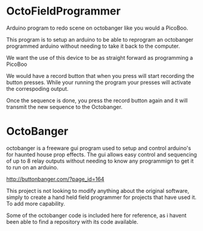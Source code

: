 # OctoFieldProgrammer
Arduino program to redo scene on octobanger like you would a PicoBoo.

This program is to setup an arduino to be able to reprogram an octobanger programmed arduino without needing to take it back to the computer.

We want the use of this device to be as straight forward as programming a PicoBoo

We would have a record button that when you press will start recording the button presses. While your running the program your presses will activate the correspoding output.

Once the sequence is done, you press the record button again and it will transmit the new sequence to the Octobanger.






# OctoBanger
octobanger is a freeware gui program used to setup and control arduino's for haunted house prop effects. The gui allows easy control and sequencing of up to 8 relay outputs without needing to know any programmign to get it to run on an arduino.

http://buttonbanger.com/?page_id=164

This project is not looking to modify anything about the original software, simply to create a hand held field programmer for projects that have used it. To add more capability.

Some of the octobanger code is included here for reference, as i havent been able to find a repository with its code available.


